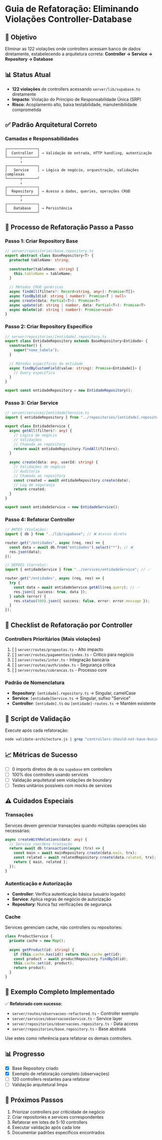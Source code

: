 # Guia de Refatoração: Eliminando Violações Controller-Database

## 🎯 Objetivo
Eliminar as 122 violações onde controllers acessam banco de dados diretamente, estabelecendo a arquitetura correta: **Controller → Service → Repository → Database**

## 📊 Status Atual
- **122 violações** de controllers acessando `server/lib/supabase.ts` diretamente
- **Impacto**: Violação do Princípio de Responsabilidade Única (SRP)
- **Risco**: Acoplamento alto, baixa testabilidade, manutenibilidade comprometida

## ✅ Padrão Arquitetural Correto

### Camadas e Responsabilidades

```
┌──────────────┐
│  Controller  │ → Validação de entrada, HTTP handling, autenticação
└──────┬───────┘
       ↓
┌──────────────┐
│   Service    │ → Lógica de negócio, orquestração, validações complexas
└──────┬───────┘
       ↓
┌──────────────┐
│  Repository  │ → Acesso a dados, queries, operações CRUD
└──────┬───────┘
       ↓
┌──────────────┐
│   Database   │ → Persistência
└──────────────┘
```

## 🔄 Processo de Refatoração Passo a Passo

### Passo 1: Criar Repository Base
```typescript
// server/repositories/base.repository.ts
export abstract class BaseRepository<T> {
  protected tableName: string;
  
  constructor(tableName: string) {
    this.tableName = tableName;
  }
  
  // Métodos CRUD genéricos
  async findAll(filters?: Record<string, any>): Promise<T[]>
  async findById(id: string | number): Promise<T | null>
  async create(data: Partial<T>): Promise<T>
  async update(id: string | number, data: Partial<T>): Promise<T>
  async delete(id: string | number): Promise<void>
}
```

### Passo 2: Criar Repository Específico
```typescript
// server/repositories/[entidade].repository.ts
export class EntidadeRepository extends BaseRepository<Entidade> {
  constructor() {
    super("nome_tabela");
  }
  
  // Métodos específicos da entidade
  async findByCustomField(value: string): Promise<Entidade[]> {
    // Query específica
  }
}

export const entidadeRepository = new EntidadeRepository();
```

### Passo 3: Criar Service
```typescript
// server/services/[entidade]Service.ts
import { entidadeRepository } from "../repositories/[entidade].repository";

export class EntidadeService {
  async getAll(filters?: any) {
    // Lógica de negócio
    // Validações
    // Chamada ao repository
    return await entidadeRepository.findAll(filters);
  }
  
  async create(data: any, userId: string) {
    // Validações de negócio
    // Auditoria
    // Chamada ao repository
    const created = await entidadeRepository.create(data);
    // Log de segurança
    return created;
  }
}

export const entidadeService = new EntidadeService();
```

### Passo 4: Refatorar Controller
```typescript
// ANTES (Violação):
import { db } from "../lib/supabase"; // ❌ Acesso direto

router.get("/entidades", async (req, res) => {
  const data = await db.from("entidades").select("*"); // ❌
  res.json(data);
});

// DEPOIS (Correto):
import { entidadeService } from "../services/entidadeService"; // ✅

router.get("/entidades", async (req, res) => {
  try {
    const data = await entidadeService.getAll(req.query); // ✅
    res.json({ success: true, data });
  } catch (error) {
    res.status(500).json({ success: false, error: error.message });
  }
});
```

## 📝 Checklist de Refatoração por Controller

### Controllers Prioritários (Mais violações)
1. [ ] `server/routes/propostas.ts` - Alto impacto
2. [ ] `server/routes/pagamentos/index.ts` - Crítico para negócio
3. [ ] `server/routes/inter.ts` - Integração bancária
4. [ ] `server/routes/auth/index.ts` - Segurança crítica
5. [ ] `server/routes/cobrancas.ts` - Processo core

### Padrão de Nomenclatura
- **Repository**: `[entidade].repository.ts` → Singular, camelCase
- **Service**: `[entidade]Service.ts` → Singular, sufixo "Service"
- **Controller**: `[entidade].ts` ou `[entidade]-routes.ts` → Mantém existente

## 🚀 Script de Validação

Execute após cada refatoração:
```bash
node validate-architecture.js | grep "controllers-should-not-have-business-logic"
```

## 📈 Métricas de Sucesso
- [ ] 0 imports diretos de `db` ou `supabase` em controllers
- [ ] 100% dos controllers usando services
- [ ] Validação arquitetural sem violações de boundary
- [ ] Testes unitários possíveis com mocks de services

## ⚠️ Cuidados Especiais

### Transações
Services devem gerenciar transações quando múltiplas operações são necessárias:
```typescript
async createWithRelations(data: any) {
  // Service coordena transação
  return await db.transaction(async (trx) => {
    const main = await mainRepository.create(data.main, trx);
    const related = await relatedRepository.create(data.related, trx);
    return { main, related };
  });
}
```

### Autenticação e Autorização
- **Controller**: Verifica autenticação básica (usuário logado)
- **Service**: Aplica regras de negócio de autorização
- **Repository**: Nunca faz verificações de segurança

### Cache
Services gerenciam cache, não controllers ou repositories:
```typescript
class ProductService {
  private cache = new Map();
  
  async getProduct(id: string) {
    if (this.cache.has(id)) return this.cache.get(id);
    const product = await productRepository.findById(id);
    this.cache.set(id, product);
    return product;
  }
}
```

## 🎯 Exemplo Completo Implementado
✅ **Refatorado com sucesso:**
- `server/routes/observacoes-refactored.ts` - Controller exemplo
- `server/services/observacoesService.ts` - Service layer
- `server/repositories/observacoes.repository.ts` - Data access
- `server/repositories/base.repository.ts` - Base abstrata

Use estes como referência para refatorar os demais controllers.

## 📊 Progresso
- [x] Base Repository criado
- [x] Exemplo de refatoração completo (observações)
- [ ] 120 controllers restantes para refatorar
- [ ] Validação arquitetural limpa

## 🔄 Próximos Passos
1. Priorizar controllers por criticidade de negócio
2. Criar repositories e services correspondentes
3. Refatorar em lotes de 5-10 controllers
4. Executar validação após cada lote
5. Documentar padrões específicos encontrados